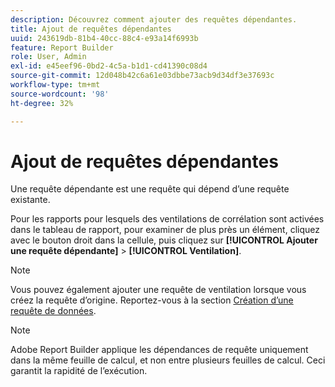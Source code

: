 ```yaml
---
description: Découvrez comment ajouter des requêtes dépendantes.
title: Ajout de requêtes dépendantes
uuid: 243619db-81b4-40cc-88c4-e93a14f6993b
feature: Report Builder
role: User, Admin
exl-id: e45eef96-0bd2-4c5a-b1d1-cd41390c08d4
source-git-commit: 12d048b42c6a61e03dbbe73acb9d34df3e37693c
workflow-type: tm+mt
source-wordcount: '98'
ht-degree: 32%

---
```


# Ajout de requêtes dépendantes

Une requête dépendante est une requête qui dépend d’une requête existante.

Pour les rapports pour lesquels des ventilations de corrélation sont activées dans le tableau de rapport, pour examiner de plus près un élément, cliquez avec le bouton droit dans la cellule, puis cliquez sur **[!UICONTROL Ajouter une requête dépendante]** > **[!UICONTROL Ventilation]**.

>[!NOTE]
>
>Vous pouvez également ajouter une requête de ventilation lorsque vous créez la requête d’origine. Reportez-vous à la section [Création d’une requête de données](/help/analyze/legacy-report-builder/data-requests/t-create-a-data-request.md).

>[!NOTE]
>
>Adobe Report Builder applique les dépendances de requête uniquement dans la même feuille de calcul, et non entre plusieurs feuilles de calcul. Ceci garantit la rapidité de l’exécution.

